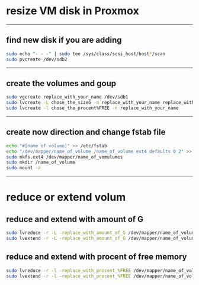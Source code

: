 # resize VM disk in Proxmox
---
## find new disk if you are adding
```bash
sudo echo "- - -" | sudo tee /sys/class/scsi_host/host*/scan
sudo pvcreate /dev/sdb2
```
---
## create the volumes and goup
```bash
sudo vgcreate replace_with_your_name /dev/sdb1
sudo lvcreate -L chose_the_sizeG -n replace_with_your_name replace_with_group_name
sudo lvcreate -l chose_the_procent%FREE -n replace_with_your_name
```
---
## create now direction and change fstab file
```bash
echo "#[name of volume]" >> /etc/fstab
echo "/dev/mapper/name_of_volume /name_of_volume ext4 defaults 0 2" >> /etc/fstab
sudo mkfs.ext4 /dev/mapper/name_of_vomulumes
sudo mkdir /name_of_volume
sudo mount -a
```
---
# reduce or extend volum 
## reduce and extend with amount of G
```bash
sudo lvreduce -r -L -replace_with_amount_of_G /dev/mapper/name_of_volume
sudo lvextend -r -L -replace_with_amount_of_G /dev/mapper/name_of_volume
```
## reduce and extend with procent of free memory
```bash
sudo lvreduce -r -l -replace_with_procent_%FREE /dev/mapper/name_of_volume
sudo lvextend -r -l -replace_with_procent_%FREE /dev/mapper/name_of_volume
```
